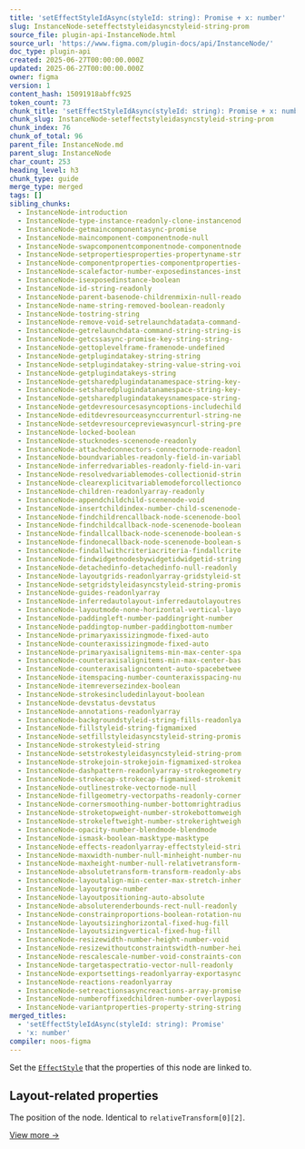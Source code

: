 ```yaml
---
title: 'setEffectStyleIdAsync(styleId: string): Promise + x: number'
slug: InstanceNode-seteffectstyleidasyncstyleid-string-prom
source_file: plugin-api-InstanceNode.html
source_url: 'https://www.figma.com/plugin-docs/api/InstanceNode/'
doc_type: plugin-api
created: 2025-06-27T00:00:00.000Z
updated: 2025-06-27T00:00:00.000Z
owner: figma
version: 1
content_hash: 15091918abffc925
token_count: 73
chunk_title: 'setEffectStyleIdAsync(styleId: string): Promise + x: number'
chunk_slug: InstanceNode-seteffectstyleidasyncstyleid-string-prom
chunk_index: 76
chunk_of_total: 96
parent_file: InstanceNode.md
parent_slug: InstanceNode
char_count: 253
heading_level: h3
chunk_type: guide
merge_type: merged
tags: []
sibling_chunks:
  - InstanceNode-introduction
  - InstanceNode-type-instance-readonly-clone-instancenod
  - InstanceNode-getmaincomponentasync-promise
  - InstanceNode-maincomponent-componentnode-null
  - InstanceNode-swapcomponentcomponentnode-componentnode
  - InstanceNode-setpropertiesproperties-propertyname-str
  - InstanceNode-componentproperties-componentproperties-
  - InstanceNode-scalefactor-number-exposedinstances-inst
  - InstanceNode-isexposedinstance-boolean
  - InstanceNode-id-string-readonly
  - InstanceNode-parent-basenode-childrenmixin-null-reado
  - InstanceNode-name-string-removed-boolean-readonly
  - InstanceNode-tostring-string
  - InstanceNode-remove-void-setrelaunchdatadata-command-
  - InstanceNode-getrelaunchdata-command-string-string-is
  - InstanceNode-getcssasync-promise-key-string-string-
  - InstanceNode-gettoplevelframe-framenode-undefined
  - InstanceNode-getplugindatakey-string-string
  - InstanceNode-setplugindatakey-string-value-string-voi
  - InstanceNode-getplugindatakeys-string
  - InstanceNode-getsharedplugindatanamespace-string-key-
  - InstanceNode-setsharedplugindatanamespace-string-key-
  - InstanceNode-getsharedplugindatakeysnamespace-string-
  - InstanceNode-getdevresourcesasyncoptions-includechild
  - InstanceNode-editdevresourceasynccurrenturl-string-ne
  - InstanceNode-setdevresourcepreviewasyncurl-string-pre
  - InstanceNode-locked-boolean
  - InstanceNode-stucknodes-scenenode-readonly
  - InstanceNode-attachedconnectors-connectornode-readonl
  - InstanceNode-boundvariables-readonly-field-in-variabl
  - InstanceNode-inferredvariables-readonly-field-in-vari
  - InstanceNode-resolvedvariablemodes-collectionid-strin
  - InstanceNode-clearexplicitvariablemodeforcollectionco
  - InstanceNode-children-readonlyarray-readonly
  - InstanceNode-appendchildchild-scenenode-void
  - InstanceNode-insertchildindex-number-child-scenenode-
  - InstanceNode-findchildrencallback-node-scenenode-bool
  - InstanceNode-findchildcallback-node-scenenode-boolean
  - InstanceNode-findallcallback-node-scenenode-boolean-s
  - InstanceNode-findonecallback-node-scenenode-boolean-s
  - InstanceNode-findallwithcriteriacriteria-findallcrite
  - InstanceNode-findwidgetnodesbywidgetidwidgetid-string
  - InstanceNode-detachedinfo-detachedinfo-null-readonly
  - InstanceNode-layoutgrids-readonlyarray-gridstyleid-st
  - InstanceNode-setgridstyleidasyncstyleid-string-promis
  - InstanceNode-guides-readonlyarray
  - InstanceNode-inferredautolayout-inferredautolayoutres
  - InstanceNode-layoutmode-none-horizontal-vertical-layo
  - InstanceNode-paddingleft-number-paddingright-number
  - InstanceNode-paddingtop-number-paddingbottom-number
  - InstanceNode-primaryaxissizingmode-fixed-auto
  - InstanceNode-counteraxissizingmode-fixed-auto
  - InstanceNode-primaryaxisalignitems-min-max-center-spa
  - InstanceNode-counteraxisalignitems-min-max-center-bas
  - InstanceNode-counteraxisaligncontent-auto-spacebetwee
  - InstanceNode-itemspacing-number-counteraxisspacing-nu
  - InstanceNode-itemreversezindex-boolean
  - InstanceNode-strokesincludedinlayout-boolean
  - InstanceNode-devstatus-devstatus
  - InstanceNode-annotations-readonlyarray
  - InstanceNode-backgroundstyleid-string-fills-readonlya
  - InstanceNode-fillstyleid-string-figmamixed
  - InstanceNode-setfillstyleidasyncstyleid-string-promis
  - InstanceNode-strokestyleid-string
  - InstanceNode-setstrokestyleidasyncstyleid-string-prom
  - InstanceNode-strokejoin-strokejoin-figmamixed-strokea
  - InstanceNode-dashpattern-readonlyarray-strokegeometry
  - InstanceNode-strokecap-strokecap-figmamixed-strokemit
  - InstanceNode-outlinestroke-vectornode-null
  - InstanceNode-fillgeometry-vectorpaths-readonly-corner
  - InstanceNode-cornersmoothing-number-bottomrightradius
  - InstanceNode-stroketopweight-number-strokebottomweigh
  - InstanceNode-strokeleftweight-number-strokerightweigh
  - InstanceNode-opacity-number-blendmode-blendmode
  - InstanceNode-ismask-boolean-masktype-masktype
  - InstanceNode-effects-readonlyarray-effectstyleid-stri
  - InstanceNode-maxwidth-number-null-minheight-number-nu
  - InstanceNode-maxheight-number-null-relativetransform-
  - InstanceNode-absolutetransform-transform-readonly-abs
  - InstanceNode-layoutalign-min-center-max-stretch-inher
  - InstanceNode-layoutgrow-number
  - InstanceNode-layoutpositioning-auto-absolute
  - InstanceNode-absoluterenderbounds-rect-null-readonly
  - InstanceNode-constrainproportions-boolean-rotation-nu
  - InstanceNode-layoutsizinghorizontal-fixed-hug-fill
  - InstanceNode-layoutsizingvertical-fixed-hug-fill
  - InstanceNode-resizewidth-number-height-number-void
  - InstanceNode-resizewithoutconstraintswidth-number-hei
  - InstanceNode-rescalescale-number-void-constraints-con
  - InstanceNode-targetaspectratio-vector-null-readonly
  - InstanceNode-exportsettings-readonlyarray-exportasync
  - InstanceNode-reactions-readonlyarray
  - InstanceNode-setreactionsasyncreactions-array-promise
  - InstanceNode-numberoffixedchildren-number-overlayposi
  - InstanceNode-variantproperties-property-string-string
merged_titles:
  - 'setEffectStyleIdAsync(styleId: string): Promise'
  - 'x: number'
compiler: noos-figma
---
```


Set the [`EffectStyle`](/plugin-docs/api/EffectStyle/)
 that the properties of this node are linked to.

## Layout-related properties

The position of the node. Identical to `relativeTransform[0][2]`.

[View more →](/plugin-docs/api/properties/nodes-x/)
